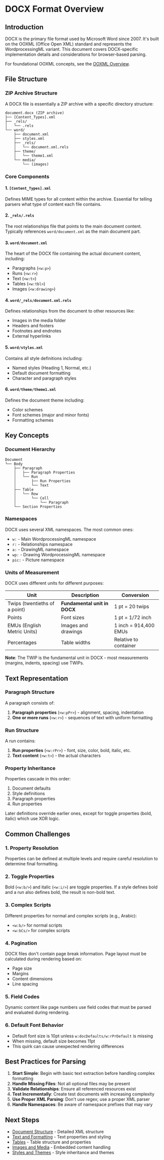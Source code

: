 # DOCX Format Overview

## Introduction

DOCX is the primary file format used by Microsoft Word since 2007. It's built on the OOXML (Office Open XML) standard and represents the WordprocessingML variant. This document covers DOCX-specific implementation details and considerations for browser-based parsing.

For foundational OOXML concepts, see the [OOXML Overview](../ooxml/overview.md).

## File Structure

### ZIP Archive Structure

A DOCX file is essentially a ZIP archive with a specific directory structure:

```
document.docx (ZIP archive)
├── [Content_Types].xml
├── _rels/
│   └── .rels
└── word/
    ├── document.xml
    ├── styles.xml
    ├── _rels/
    │   └── document.xml.rels
    ├── theme/
    │   └── theme1.xml
    └── media/
        └── (images)
```

### Core Components

#### 1. `[Content_Types].xml`
Defines MIME types for all content within the archive. Essential for telling parsers what type of content each file contains.

#### 2. `_rels/.rels`
The root relationships file that points to the main document content. Typically references `word/document.xml` as the main document part.

#### 3. `word/document.xml`
The heart of the DOCX file containing the actual document content, including:
- Paragraphs (`<w:p>`)
- Runs (`<w:r>`)
- Text (`<w:t>`)
- Tables (`<w:tbl>`)
- Images (`<w:drawing>`)

#### 4. `word/_rels/document.xml.rels`
Defines relationships from the document to other resources like:
- Images in the media folder
- Headers and footers
- Footnotes and endnotes
- External hyperlinks

#### 5. `word/styles.xml`
Contains all style definitions including:
- Named styles (Heading 1, Normal, etc.)
- Default document formatting
- Character and paragraph styles

#### 6. `word/theme/theme1.xml`
Defines the document theme including:
- Color schemes
- Font schemes (major and minor fonts)
- Formatting schemes

## Key Concepts

### Document Hierarchy

```
Document
└── Body
    ├── Paragraph
    │   ├── Paragraph Properties
    │   └── Run
    │       ├── Run Properties
    │       └── Text
    ├── Table
    │   └── Row
    │       └── Cell
    │           └── Paragraph
    └── Section Properties
```

### Namespaces

DOCX uses several XML namespaces. The most common ones:

- `w:` - Main WordprocessingML namespace
- `r:` - Relationships namespace
- `a:` - DrawingML namespace
- `wp:` - Drawing WordprocessingML namespace
- `pic:` - Picture namespace

### Units of Measurement

DOCX uses different units for different purposes:

| Unit | Description | Conversion |
|------|-------------|------------|
| Twips (twentieths of a point) | **Fundamental unit in DOCX** | 1 pt = 20 twips |
| Points | Font sizes | 1 pt = 1/72 inch |
| EMUs (English Metric Units) | Images and drawings | 1 inch = 914,400 EMUs |
| Percentages | Table widths | Relative to container |

**Note**: The TWIP is the fundamental unit in DOCX - most measurements (margins, indents, spacing) use TWIPs.

## Text Representation

### Paragraph Structure

A paragraph consists of:
1. **Paragraph properties** (`<w:pPr>`) - alignment, spacing, indentation
2. **One or more runs** (`<w:r>`) - sequences of text with uniform formatting

### Run Structure

A run contains:
1. **Run properties** (`<w:rPr>`) - font, size, color, bold, italic, etc.
2. **Text content** (`<w:t>`) - the actual characters

### Property Inheritance

Properties cascade in this order:
1. Document defaults
2. Style definitions
3. Paragraph properties
4. Run properties

Later definitions override earlier ones, except for toggle properties (bold, italic) which use XOR logic.

## Common Challenges

### 1. Property Resolution
Properties can be defined at multiple levels and require careful resolution to determine final formatting.

### 2. Toggle Properties
Bold (`<w:b/>`) and italic (`<w:i/>`) are toggle properties. If a style defines bold and a run also defines bold, the result is non-bold text.

### 3. Complex Scripts
Different properties for normal and complex scripts (e.g., Arabic):
- `<w:b/>` for normal scripts
- `<w:bCs/>` for complex scripts

### 4. Pagination
DOCX files don't contain page break information. Page layout must be calculated during rendering based on:
- Page size
- Margins
- Content dimensions
- Line spacing

### 5. Field Codes
Dynamic content like page numbers use field codes that must be parsed and evaluated during rendering.

### 6. Default Font Behavior
- Default font size is 10pt unless `w:docDefaults/w:rPrDefault` is missing
- When missing, default size becomes 11pt
- This quirk can cause unexpected rendering differences

## Best Practices for Parsing

1. **Start Simple**: Begin with basic text extraction before handling complex formatting
2. **Handle Missing Files**: Not all optional files may be present
3. **Validate Relationships**: Ensure all referenced resources exist
4. **Test Incrementally**: Create test documents with increasing complexity
5. **Use Proper XML Parsing**: Don't use regex; use a proper XML parser
6. **Handle Namespaces**: Be aware of namespace prefixes that may vary

## Next Steps

- [Document Structure](./document-structure.md) - Detailed XML structure
- [Text and Formatting](./text-formatting.md) - Text properties and styling
- [Tables](./tables.md) - Table structure and properties
- [Images and Media](./images.md) - Embedded content handling
- [Styles and Themes](./styles-themes.md) - Style inheritance and themes